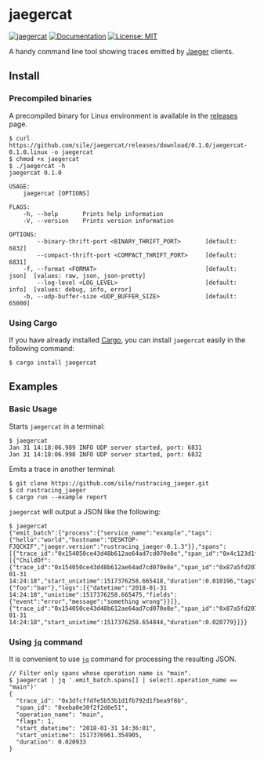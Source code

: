 jaegercat
=========

[![jaegercat](http://meritbadge.herokuapp.com/jaegercat)](https://crates.io/crates/jaegercat)
[![Documentation](https://docs.rs/jaegercat/badge.svg)](https://docs.rs/jaegercat)
[![License: MIT](https://img.shields.io/badge/license-MIT-blue.svg)](LICENSE)

A handy command line tool showing traces emitted by [Jaeger][jaeger] clients.

Install
--------

### Precompiled binaries

A precompiled binary for Linux environment is available in the [releases] page.

```console
$ curl https://github.com/sile/jaegercat/releases/download/0.1.0/jaegercat-0.1.0.linux -o jaegercat
$ chmod +x jaegercat
$ ./jaegercat -h
jaegercat 0.1.0

USAGE:
    jaegercat [OPTIONS]

FLAGS:
    -h, --help       Prints help information
    -V, --version    Prints version information

OPTIONS:
        --binary-thrift-port <BINARY_THRIFT_PORT>       [default: 6832]
        --compact-thrift-port <COMPACT_THRIFT_PORT>     [default: 6831]
    -f, --format <FORMAT>                               [default: json]  [values: raw, json, json-pretty]
        --log-level <LOG_LEVEL>                         [default: info]  [values: debug, info, error]
    -b, --udp-buffer-size <UDP_BUFFER_SIZE>             [default: 65000]
```

### Using Cargo

If you have already installed [Cargo][cargo], you can install `jaegercat` easily in the following command:

```console
$ cargo install jaegercat
```

Examples
--------

### Basic Usage

Starts `jaegercat` in a terminal:

```console
$ jaegercat
Jan 31 14:18:06.989 INFO UDP server started, port: 6831
Jan 31 14:18:06.990 INFO UDP server started, port: 6832
```

Emits a trace in another terminal:
```console
$ git clone https://github.com/sile/rustracing_jaeger.git
$ cd rustracing_jaeger
$ cargo run --example report
```

`jaegercat` will output a JSON like the following:
```console
$ jaegercat
{"emit_batch":{"process":{"service_name":"example","tags":{"hello":"world","hostname":"DESKTOP-FJQCKIF","jaeger.version":"rustracing_jaeger-0.1.3"}},"spans":[{"trace_id":"0x154050ce43d48b612ae64ad7cd070e8e","span_id":"0x4c123d1fd41219d5","parent_span_id":"0x87a5fd207c065420","operation_name":"sub","references":[{"ChildOf":{"trace_id":"0x154050ce43d48b612ae64ad7cd070e8e","span_id":"0x87a5fd207c065420"}}],"flags":1,"start_datetime":"2018-01-31 14:24:18","start_unixtime":1517376258.665418,"duration":0.010196,"tags":{"foo":"bar"},"logs":[{"datetime":"2018-01-31 14:24:18","unixtime":1517376258.665475,"fields":{"event":"error","message":"something wrong"}}]},{"trace_id":"0x154050ce43d48b612ae64ad7cd070e8e","span_id":"0x87a5fd207c065420","operation_name":"main","flags":1,"start_datetime":"2018-01-31 14:24:18","start_unixtime":1517376258.654844,"duration":0.020779}]}}
```

### Using [`jq`][jq] command

It is convenient to use [`jq`][jq] command for processing the resulting JSON.

```console
// Filter only spans whose operation name is "main".
$ jaegercat | jq '.emit_batch.spans[] | select(.operation_name == "main")'
{
  "trace_id": "0x3dfcffdfe5b53b1d1fb792d1fbea9f8b",
  "span_id": "0xeba0e30f2f2d6e51",
  "operation_name": "main",
  "flags": 1,
  "start_datetime": "2018-01-31 14:36:01",
  "start_unixtime": 1517376961.354905,
  "duration": 0.020933
}
```

[jaeger]: https://jaeger.readthedocs.io/
[cargo]: https://doc.rust-lang.org/cargo/
[jq]: https://stedolan.github.io/jq/
[releases]: https://github.com/sile/jaegercat/releases
